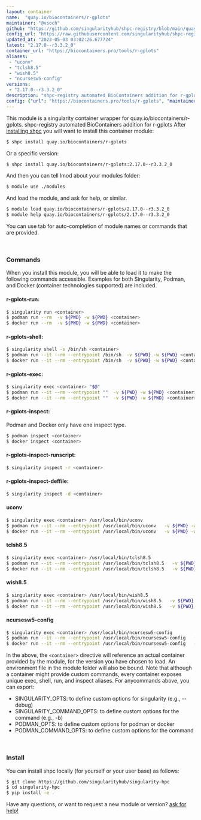 ```yaml
---
layout: container
name:  "quay.io/biocontainers/r-gplots"
maintainer: "@vsoch"
github: "https://github.com/singularityhub/shpc-registry/blob/main/quay.io/biocontainers/r-gplots/container.yaml"
config_url: "https://raw.githubusercontent.com/singularityhub/shpc-registry/main/quay.io/biocontainers/r-gplots/container.yaml"
updated_at: "2023-05-03 03:02:26.677724"
latest: "2.17.0--r3.3.2_0"
container_url: "https://biocontainers.pro/tools/r-gplots"
aliases:
 - "uconv"
 - "tclsh8.5"
 - "wish8.5"
 - "ncursesw5-config"
versions:
 - "2.17.0--r3.3.2_0"
description: "shpc-registry automated BioContainers addition for r-gplots"
config: {"url": "https://biocontainers.pro/tools/r-gplots", "maintainer": "@vsoch", "description": "shpc-registry automated BioContainers addition for r-gplots", "latest": {"2.17.0--r3.3.2_0": "sha256:037d285d9377ea035319937779ecacba688e97f58e0f66e7075f861ea49a4607"}, "tags": {"2.17.0--r3.3.2_0": "sha256:037d285d9377ea035319937779ecacba688e97f58e0f66e7075f861ea49a4607"}, "docker": "quay.io/biocontainers/r-gplots", "aliases": {"uconv": "/usr/local/bin/uconv", "tclsh8.5": "/usr/local/bin/tclsh8.5", "wish8.5": "/usr/local/bin/wish8.5", "ncursesw5-config": "/usr/local/bin/ncursesw5-config"}}
---
```


This module is a singularity container wrapper for quay.io/biocontainers/r-gplots.
shpc-registry automated BioContainers addition for r-gplots
After [installing shpc](#install) you will want to install this container module:


```bash
$ shpc install quay.io/biocontainers/r-gplots
```

Or a specific version:

```bash
$ shpc install quay.io/biocontainers/r-gplots:2.17.0--r3.3.2_0
```

And then you can tell lmod about your modules folder:

```bash
$ module use ./modules
```

And load the module, and ask for help, or similar.

```bash
$ module load quay.io/biocontainers/r-gplots/2.17.0--r3.3.2_0
$ module help quay.io/biocontainers/r-gplots/2.17.0--r3.3.2_0
```

You can use tab for auto-completion of module names or commands that are provided.

<br>

### Commands

When you install this module, you will be able to load it to make the following commands accessible.
Examples for both Singularity, Podman, and Docker (container technologies supported) are included.

#### r-gplots-run:

```bash
$ singularity run <container>
$ podman run --rm  -v ${PWD} -w ${PWD} <container>
$ docker run --rm  -v ${PWD} -w ${PWD} <container>
```

#### r-gplots-shell:

```bash
$ singularity shell -s /bin/sh <container>
$ podman run --it --rm --entrypoint /bin/sh  -v ${PWD} -w ${PWD} <container>
$ docker run --it --rm --entrypoint /bin/sh  -v ${PWD} -w ${PWD} <container>
```

#### r-gplots-exec:

```bash
$ singularity exec <container> "$@"
$ podman run --it --rm --entrypoint ""  -v ${PWD} -w ${PWD} <container> "$@"
$ docker run --it --rm --entrypoint ""  -v ${PWD} -w ${PWD} <container> "$@"
```

#### r-gplots-inspect:

Podman and Docker only have one inspect type.

```bash
$ podman inspect <container>
$ docker inspect <container>
```

#### r-gplots-inspect-runscript:

```bash
$ singularity inspect -r <container>
```

#### r-gplots-inspect-deffile:

```bash
$ singularity inspect -d <container>
```


#### uconv

```bash
$ singularity exec <container> /usr/local/bin/uconv
$ podman run --it --rm --entrypoint /usr/local/bin/uconv   -v ${PWD} -w ${PWD} <container> -c " $@"
$ docker run --it --rm --entrypoint /usr/local/bin/uconv   -v ${PWD} -w ${PWD} <container> -c " $@"
```


#### tclsh8.5

```bash
$ singularity exec <container> /usr/local/bin/tclsh8.5
$ podman run --it --rm --entrypoint /usr/local/bin/tclsh8.5   -v ${PWD} -w ${PWD} <container> -c " $@"
$ docker run --it --rm --entrypoint /usr/local/bin/tclsh8.5   -v ${PWD} -w ${PWD} <container> -c " $@"
```


#### wish8.5

```bash
$ singularity exec <container> /usr/local/bin/wish8.5
$ podman run --it --rm --entrypoint /usr/local/bin/wish8.5   -v ${PWD} -w ${PWD} <container> -c " $@"
$ docker run --it --rm --entrypoint /usr/local/bin/wish8.5   -v ${PWD} -w ${PWD} <container> -c " $@"
```


#### ncursesw5-config

```bash
$ singularity exec <container> /usr/local/bin/ncursesw5-config
$ podman run --it --rm --entrypoint /usr/local/bin/ncursesw5-config   -v ${PWD} -w ${PWD} <container> -c " $@"
$ docker run --it --rm --entrypoint /usr/local/bin/ncursesw5-config   -v ${PWD} -w ${PWD} <container> -c " $@"
```



In the above, the `<container>` directive will reference an actual container provided
by the module, for the version you have chosen to load. An environment file in the
module folder will also be bound. Note that although a container
might provide custom commands, every container exposes unique exec, shell, run, and
inspect aliases. For anycommands above, you can export:

 - SINGULARITY_OPTS: to define custom options for singularity (e.g., --debug)
 - SINGULARITY_COMMAND_OPTS: to define custom options for the command (e.g., -b)
 - PODMAN_OPTS: to define custom options for podman or docker
 - PODMAN_COMMAND_OPTS: to define custom options for the command

<br>

### Install

You can install shpc locally (for yourself or your user base) as follows:

```bash
$ git clone https://github.com/singularityhub/singularity-hpc
$ cd singularity-hpc
$ pip install -e .
```

Have any questions, or want to request a new module or version? [ask for help!](https://github.com/singularityhub/singularity-hpc/issues)